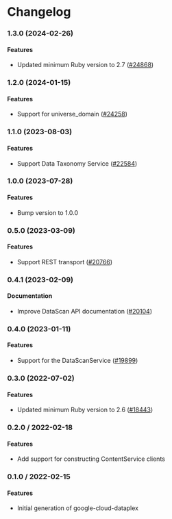 # Changelog

### 1.3.0 (2024-02-26)

#### Features

* Updated minimum Ruby version to 2.7 ([#24868](https://github.com/googleapis/google-cloud-ruby/issues/24868)) 

### 1.2.0 (2024-01-15)

#### Features

* Support for universe_domain ([#24258](https://github.com/googleapis/google-cloud-ruby/issues/24258)) 

### 1.1.0 (2023-08-03)

#### Features

* Support Data Taxonomy Service ([#22584](https://github.com/googleapis/google-cloud-ruby/issues/22584)) 

### 1.0.0 (2023-07-28)

#### Features

* Bump version to 1.0.0 

### 0.5.0 (2023-03-09)

#### Features

* Support REST transport ([#20766](https://github.com/googleapis/google-cloud-ruby/issues/20766)) 

### 0.4.1 (2023-02-09)

#### Documentation

* Improve DataScan API documentation ([#20104](https://github.com/googleapis/google-cloud-ruby/issues/20104)) 

### 0.4.0 (2023-01-11)

#### Features

* Support for the DataScanService ([#19899](https://github.com/googleapis/google-cloud-ruby/issues/19899)) 

### 0.3.0 (2022-07-02)

#### Features

* Updated minimum Ruby version to 2.6 ([#18443](https://github.com/googleapis/google-cloud-ruby/issues/18443)) 

### 0.2.0 / 2022-02-18

#### Features

* Add support for constructing ContentService clients

### 0.1.0 / 2022-02-15

#### Features

* Initial generation of google-cloud-dataplex
